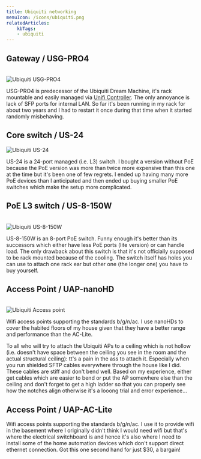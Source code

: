 ```yaml
---
title: Ubiquiti networking
menuIcon: /icons/ubiquiti.png
relatedArticles:
    kbTags:
    - ubiquiti
---
```


## Gateway / USG-PRO4

<br>

<img src="/ubiquiti-usg-pro4.png" alt="Ubiquiti USG-PRO4" class="content-center" style="max-width: 70%">

USG-PRO4 is predecessor of the Ubiquiti Dream Machine, it's rack mountable and easily managed via [Unifi Controller](/selfhosted/unifi-controller). The only annoyance is lack of SFP ports for internal LAN. So far it's been running in my rack for about two years and I had to restart it once during that time when it started randomly misbehaving.

## Core switch / US-24

<img src="/ubiquiti-us-24.png" alt="Ubiquiti US-24" class="content-center"  style="max-width: 70%">

<br>

US-24 is a 24-port managed (i.e. L3) switch. I bought a version without PoE because the PoE version was more than twice more expensive than this one at the time but it's been one of few regrets. I ended up having many more PoE devices than I anticipated and then ended up buying smaller PoE switches which make the setup more complicated.

## PoE L3 switch / US-8-150W
<br>
<img src="/ubiquiti-us-8-150w.png" alt="Ubiquiti US-8-150W" class="content-center" style="max-width: 70%">

<br>

US-8-150W is an 8-port PoE switch. Funny enough it's better than its successors which either have less PoE ports (lite version) or can handle load. The only drawback about this switch is that it's not officially supposed to be rack mounted because of the cooling. The switch itself has holes you can use to attach one rack ear but other one (the longer one) you have to buy yourself.

## Access Point / UAP-nanoHD
<br>
<img src="/ubiquiti-uap.jpg" alt="Ubiquiti Access point" class="content-center" style="max-width: 50%">

Wifi access points supporting the standards b/g/n/ac. I use nanoHDs to cover the habited floors of my house given that they have a better range and performance than the AC-Lite.

To all who will try to attach the Ubiquiti APs to a ceiling which is not hollow (i.e. doesn't have space between the ceiling you see in the room and the actual structural ceiling): tt's a pain in the ass to attach it. Especially when you run shielded SFTP cables everywhere through the house like I did. These cables are stiff and don't bend well. Based on my experience, either get cables which are easier to bend or put the AP somewhere else than the ceiling and don't forget to get a high ladder so that you can properly see how the notches align otherwise it's a looong trial and error experience...

## Access Point / UAP-AC-Lite

Wifi access points supporting the standards b/g/n/ac. I use it to provide wifi in the basement where I originally didn't think I would need wifi but that's where the electrical switchboard is and hence it's also where I need to install some of the home automation devices which don't support direct ethernet connection. Got this one second hand for just $30, a bargain!